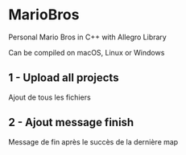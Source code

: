 # MarioBros
Personal Mario Bros in C++ with Allegro Library

Can be compiled on macOS, Linux or Windows

## 1 - Upload all projects
Ajout de tous les fichiers

## 2 - Ajout message finish
Message de fin après le succès de la dernière map